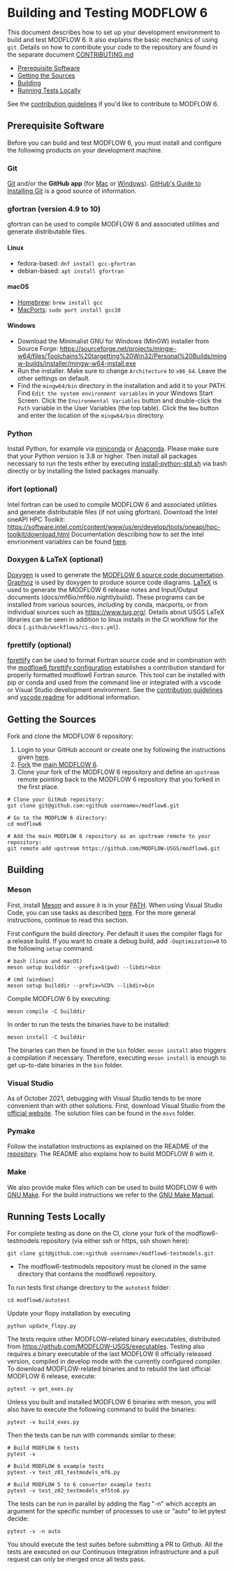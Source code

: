# Building and Testing MODFLOW 6

This document describes how to set up your development environment to build and test MODFLOW 6.
It also explains the basic mechanics of using `git`. Details on how to contribute your code to the repository are found in the separate document [CONTRIBUTING.md](CONTRIBUTING.md)

* [Prerequisite Software](#prerequisite-software)
* [Getting the Sources](#getting-the-sources)
* [Building](#building)
* [Running Tests Locally](#running-tests-locally)

See the [contribution guidelines](https://github.com/MODFLOW-USGS/modflow6/blob/develop/CONTRIBUTING.md)
if you'd like to contribute to MODFLOW 6.

## Prerequisite Software

Before you can build and test MODFLOW 6, you must install and configure the
following products on your development machine.

### Git

[Git](https://git-scm.com) and/or the **GitHub app** (for [Mac](https://mac.github.com) or [Windows](https://windows.github.com)).
[GitHub's Guide to Installing Git](https://help.github.com/articles/set-up-git) is a good source of information.


### gfortran (version 4.9 to 10)

gfortran can be used to compile MODFLOW 6 and associated utilities and generate distributable files.

#### Linux

- fedora-based: `dnf install gcc-gfortran`
- debian-based: `apt install gfortran`

#### macOS

- [Homebrew](https://brew.sh/): `brew install gcc`
- [MacPorts](https://www.macports.org/): `sudo port install gcc10`

#### Windows

- Download the Minimalist GNU for Windows (MinGW) installer from Source Forge:
  https://sourceforge.net/projects/mingw-w64/files/Toolchains%20targetting%20Win32/Personal%20Builds/mingw-builds/installer/mingw-w64-install.exe
- Run the installer. Make sure to change `Architecture` to `x86_64`. Leave the
  other settings on default.
- Find the `mingw64/bin` directory in the installation and add it
  to your PATH. Find `Edit the system environment variables` in your Windows
  Start Screen. Click the `Environmental Variables` button and double-click the
  `Path` variable in the User Variables (the top table). Click the `New` button
  and enter the location of the `mingw64/bin` directory.


### Python

Install Python, for example via [miniconda](https://docs.conda.io/en/latest/miniconda.html) or [Anaconda](https://www.anaconda.com/products/individual).
Please make sure that your Python version is 3.8 or higher.
Then install all packages necessary to run the tests either by executing [install-python-std.sh](.github/common/install-python-std.sh) via bash directly or by installing the listed packages manually.

### ifort (optional)

Intel fortran can be used to compile MODFLOW 6 and associated utilities and generate distributable files (if not using gfortran).
Download the Intel oneAPI HPC Toolkit: https://software.intel.com/content/www/us/en/develop/tools/oneapi/hpc-toolkit/download.html
Documentation describing how to set the intel envrionment variables can be found [here](https://www.intel.com/content/www/us/en/develop/documentation/oneapi-programming-guide/top/oneapi-development-environment-setup.html).

### Doxygen & LaTeX (optional)

[Doxygen](https://www.doxygen.nl/index.html) is used to generate the [MODFLOW 6 source code documentation](https://modflow-usgs.github.io/modflow6/). [Graphviz](https://graphviz.org/) is used by doxygen to produce source code diagrams. [LaTeX](https://www.latex-project.org/) is used to generate the MODFLOW 6 release notes and Input/Output documents (docs/mf6io/mf6io.nightlybuild).
These programs can be installed from various sources, including by conda, macports, or from individual sources such as https://www.tug.org/. Details about USGS LaTeX libraries can be seen in addition to linux installs in the CI workflow for the docs (`.github/workflows/ci-docs.yml`).

### fprettify (optional)

[fprettify](https://github.com/pseewald/fprettify) can be used to format Fortran source code and in combination with the [modflow6 fprettify configuration](https://github.com/MODFLOW-USGS/modflow6/blob/develop/distribution/.fprettify.yaml) establishes a contribution standard for properly formatted modflow6 Fortran source. This tool can be installed with pip or conda and used from the command line or integrated with a vscode or Visual Studio development environment. See the [contribution guidelines](https://github.com/MODFLOW-USGS/modflow6/blob/develop/CONTRIBUTING.md) and [vscode readme](https://github.com/MODFLOW-USGS/modflow6/blob/develop/.vscode/README.md) for additional information.

## Getting the Sources

Fork and clone the MODFLOW 6 repository:

1. Login to your GitHub account or create one by following the instructions given
   [here](https://github.com/signup/free).
2. [Fork](http://help.github.com/forking) the [main MODFLOW 6](https://github.com/MODFLOW-USGS/modflow6).
3. Clone your fork of the MODFLOW 6 repository and define an `upstream` remote pointing back to the MODFLOW 6 repository that you forked in the first place.

```shell
# Clone your GitHub repository:
git clone git@github.com:<github username>/modflow6.git

# Go to the MODFLOW 6 directory:
cd modflow6

# Add the main MODFLOW 6 repository as an upstream remote to your repository:
git remote add upstream https://github.com/MODFLOW-USGS/modflow6.git
```

## Building

### Meson

First, install [Meson](https://mesonbuild.com/Getting-meson.html) and assure it is in your [PATH](https://en.wikipedia.org/wiki/PATH_(variable)).
When using Visual Studio Code, you can use tasks as described [here](.vscode/README.md).
For the more general instructions, continue to read this section.

First configure the build directory.
Per default it uses the compiler flags for a release build.
If you want to create a debug build, add `-Doptimization=0` to the following `setup` command.

```shell
# bash (linux and macOS)
meson setup builddir --prefix=$(pwd) --libdir=bin

# cmd (windows)
meson setup builddir --prefix=%CD% --libdir=bin
```

Compile MODFLOW 6 by executing:

```shell
meson compile -C builddir
```

In order to run the tests the binaries have to be installed:

```shell
meson install -C builddir
```

The binaries can then be found in the `bin` folder.
`meson install` also triggers a compilation if necessary.
Therefore, executing `meson install` is enough to get up-to-date binaries in the `bin` folder.

### Visual Studio

As of October 2021, debugging with Visual Studio tends to be more convenient than with other solutions.
First, download Visual Studio from the [official website](https://visualstudio.microsoft.com/).
The solution files can be found in the `msvs` folder.

### Pymake

Follow the installation instructions as explained on the README of the [repository](https://github.com/modflowpy/pymake).
The README also explains how to build MODFLOW 6 with it.

### Make

We also provide make files which can be used to build MODFLOW 6 with [GNU Make](https://www.gnu.org/software/make/).
For the build instructions we refer to the [GNU Make Manual](https://www.gnu.org/software/make/manual/).


## Running Tests Locally

For complete testing as done on the CI, clone your fork of the modflow6-testmodels repository (via either ssh or https, ssh shown here):

```shell
git clone git@github.com:<github username>/modflow6-testmodels.git
```
* The modflow6-testmodels repository must be cloned in the same directory that contains the modflow6 repository.

To run tests first change directory to the `autotest` folder:

```shell
cd modflow6/autotest
```

Update your flopy installation by executing

```shell
python update_flopy.py
```

The tests require other MODFLOW-related binary executables, distributed from https://github.com/MODFLOW-USGS/executables.
Testing also requires a binary executable of the last MODFLOW 6 officially released version, compiled in develop mode with the currently configured compiler. To download MODFLOW-related binaries and to rebuild the last official MODFLOW 6 release, execute:

```shell
pytest -v get_exes.py
```

Unless you built and installed MODFLOW 6 binaries with meson, you will also have to execute the following command to build the binaries:

```shell
pytest -v build_exes.py
```

Then the tests can be run with commands similar to these:

```shell
# Build MODFLOW 6 tests
pytest -v

# Build MODFLOW 6 example tests
pytest -v test_z01_testmodels_mf6.py

# Build MODFLOW 5 to 6 converter example tests
pytest -v test_z02_testmodels_mf5to6.py
```

The tests can be run in parallel by adding the flag "-n" which accepts an argument for the specific number of processes to use or "auto" to let pytest decide:

```shell
pytest -v -n auto
```

You should execute the test suites before submitting a PR to Github.
All the tests are executed on our Continuous Integration infrastructure and a pull request can only be merged once all tests pass.
